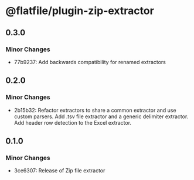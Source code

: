 # @flatfile/plugin-zip-extractor

## 0.3.0

### Minor Changes

- 77b9237: Add backwards compatibility for renamed extractors

## 0.2.0

### Minor Changes

- 2b15b32: Refactor extractors to share a common extractor and use custom parsers. Add .tsv file extractor and a generic delimiter extractor. Add header row detection to the Excel extractor.

## 0.1.0

### Minor Changes

- 3ce6307: Release of Zip file extractor
